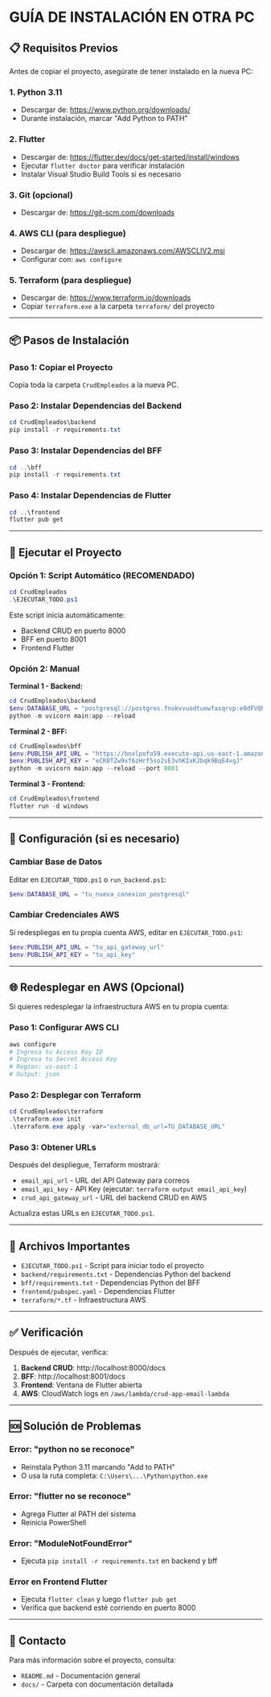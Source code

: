 # GUÍA DE INSTALACIÓN EN OTRA PC

## 📋 Requisitos Previos

Antes de copiar el proyecto, asegúrate de tener instalado en la nueva PC:

### 1. Python 3.11
- Descargar de: https://www.python.org/downloads/
- Durante instalación, marcar "Add Python to PATH"

### 2. Flutter
- Descargar de: https://flutter.dev/docs/get-started/install/windows
- Ejecutar `flutter doctor` para verificar instalación
- Instalar Visual Studio Build Tools si es necesario

### 3. Git (opcional)
- Descargar de: https://git-scm.com/downloads

### 4. AWS CLI (para despliegue)
- Descargar de: https://awscli.amazonaws.com/AWSCLIV2.msi
- Configurar con: `aws configure`

### 5. Terraform (para despliegue)
- Descargar de: https://www.terraform.io/downloads
- Copiar `terraform.exe` a la carpeta `terraform/` del proyecto

---

## 📦 Pasos de Instalación

### Paso 1: Copiar el Proyecto
Copia toda la carpeta `CrudEmpleados` a la nueva PC.

### Paso 2: Instalar Dependencias del Backend
```powershell
cd CrudEmpleados\backend
pip install -r requirements.txt
```

### Paso 3: Instalar Dependencias del BFF
```powershell
cd ..\bff
pip install -r requirements.txt
```

### Paso 4: Instalar Dependencias de Flutter
```powershell
cd ..\frontend
flutter pub get
```

---

## 🚀 Ejecutar el Proyecto

### Opción 1: Script Automático (RECOMENDADO)
```powershell
cd CrudEmpleados
.\EJECUTAR_TODO.ps1
```

Este script inicia automáticamente:
- Backend CRUD en puerto 8000
- BFF en puerto 8001
- Frontend Flutter

### Opción 2: Manual

**Terminal 1 - Backend:**
```powershell
cd CrudEmpleados\backend
$env:DATABASE_URL = "postgresql://postgres.fnokvvuodtuewfasqrvp:e0dFVQPJeZLdLAV2@aws-1-us-east-2.pooler.supabase.com:6543/postgres"
python -m uvicorn main:app --reload
```

**Terminal 2 - BFF:**
```powershell
cd CrudEmpleados\bff
$env:PUBLISH_API_URL = "https://bnxlpofo59.execute-api.us-east-1.amazonaws.com/dev/publish"
$env:PUBLISH_API_KEY = "eCR8TZw9xf6zHrf5so2sE3vhKIxKJbqk9BqE4vgJ"
python -m uvicorn main:app --reload --port 8001
```

**Terminal 3 - Frontend:**
```powershell
cd CrudEmpleados\frontend
flutter run -d windows
```

---

## 🔧 Configuración (si es necesario)

### Cambiar Base de Datos
Editar en `EJECUTAR_TODO.ps1` o `run_backend.ps1`:
```powershell
$env:DATABASE_URL = "tu_nueva_conexion_postgresql"
```

### Cambiar Credenciales AWS
Si redespliegas en tu propia cuenta AWS, editar en `EJECUTAR_TODO.ps1`:
```powershell
$env:PUBLISH_API_URL = "tu_api_gateway_url"
$env:PUBLISH_API_KEY = "tu_api_key"
```

---

## 🌐 Redesplegar en AWS (Opcional)

Si quieres redesplegar la infraestructura AWS en tu propia cuenta:

### Paso 1: Configurar AWS CLI
```powershell
aws configure
# Ingresa tu Access Key ID
# Ingresa tu Secret Access Key
# Region: us-east-1
# Output: json
```

### Paso 2: Desplegar con Terraform
```powershell
cd CrudEmpleados\terraform
.\terraform.exe init
.\terraform.exe apply -var="external_db_url=TU_DATABASE_URL"
```

### Paso 3: Obtener URLs
Después del despliegue, Terraform mostrará:
- `email_api_url` - URL del API Gateway para correos
- `email_api_key` - API Key (ejecutar: `terraform output email_api_key`)
- `crud_api_gateway_url` - URL del backend CRUD en AWS

Actualiza estas URLs en `EJECUTAR_TODO.ps1`.

---

## 📝 Archivos Importantes

- `EJECUTAR_TODO.ps1` - Script para iniciar todo el proyecto
- `backend/requirements.txt` - Dependencias Python del backend
- `bff/requirements.txt` - Dependencias Python del BFF
- `frontend/pubspec.yaml` - Dependencias Flutter
- `terraform/*.tf` - Infraestructura AWS

---

## ✅ Verificación

Después de ejecutar, verifica:

1. **Backend CRUD**: http://localhost:8000/docs
2. **BFF**: http://localhost:8001/docs
3. **Frontend**: Ventana de Flutter abierta
4. **AWS**: CloudWatch logs en `/aws/lambda/crud-app-email-lambda`

---

## 🆘 Solución de Problemas

### Error: "python no se reconoce"
- Reinstala Python 3.11 marcando "Add to PATH"
- O usa la ruta completa: `C:\Users\...\Python\python.exe`

### Error: "flutter no se reconoce"
- Agrega Flutter al PATH del sistema
- Reinicia PowerShell

### Error: "ModuleNotFoundError"
- Ejecuta `pip install -r requirements.txt` en backend y bff

### Error en Frontend Flutter
- Ejecuta `flutter clean` y luego `flutter pub get`
- Verifica que backend esté corriendo en puerto 8000

---

## 📧 Contacto

Para más información sobre el proyecto, consulta:
- `README.md` - Documentación general
- `docs/` - Carpeta con documentación detallada
